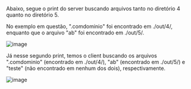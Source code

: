 
Abaixo, segue o print do server buscando arquivos tanto no diretório 4 quanto no diretório 5. 

No exemplo em questão, ".comdominio" foi encontrado em ./out/4/, enquanto que o arquivo "ab" foi encontrado em ./out/5/.


![image](https://github.com/user-attachments/assets/4f5eea61-c57f-4e4b-861e-166c9b3196b8)




Já nesse segundo print, temos o client buscando os arquivos ".comdominio" (encontrado em ./out/4/), "ab" (encontrado em ./out/5/) e "teste" (não encontrado em nenhum dos dois), respectivamente. 


![image](https://github.com/user-attachments/assets/5753d7dc-6155-4bad-8023-36803fd4dd62)
